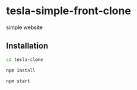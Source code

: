 # tesla-simple-front-clone

simple website

## Installation

```bash
cd tesla-clone
```

```bash
npm install
```

```bash
npm start
```
